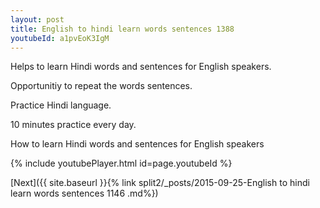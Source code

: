 ```yaml
---
layout: post
title: English to hindi learn words sentences 1388 
youtubeId: a1pvEoK3IgM
---
```

 
 
Helps to learn Hindi words and sentences for English speakers.

Opportunitiy to repeat the words sentences. 

Practice Hindi language. 
 
10 minutes practice every day. 
 
How to learn Hindi words and sentences for English speakers 
 
{% include youtubePlayer.html id=page.youtubeId %}
 
 
[Next]({{ site.baseurl }}{% link  split2/_posts/2015-09-25-English to hindi learn words sentences 1146 .md%})
 
